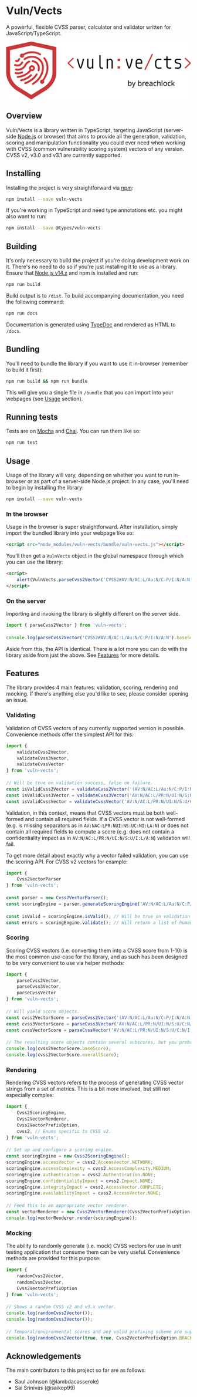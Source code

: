 # Vuln/Vects
A powerful, flexible CVSS parser, calculator and validator written for JavaScript/TypeScript.

![Logo](logo-readme.svg)

## Overview
Vuln/Vects is a library written in TypeScript, targeting JavaScript (server-side [Node.js](https://nodejs.org/en/) or
browser) that aims to provide all the generation, validation, scoring and manipulation functionality you could ever need
when working with CVSS (common vulnerability scoring system) vectors of any version. CVSS v2, v3.0 and v3.1 are
currently supported.

## Installing
Installing the project is very straightforward via [npm](https://www.npmjs.com/):

```bash
npm install --save vuln-vects
```

If you're working in TypeScript and need type annotations etc. you might also want to run:

```bash
npm install --save @types/vuln-vects
```

## Building
It's only necessary to build the project if you're doing development work on it. There's no need to do so if you're just installing it to use as a library. Ensure that [Node.js v14.x](https://nodejs.org/en/) and npm is installed and run:

```bash
npm run build
```

Build output is to `/dist`. To build accompanying documentation, you need the following command:

```bash
npm run docs
```

Documentation is generated using [TypeDoc](https://typedoc.org/) and rendered as HTML to `/docs`.

## Bundling
You'll need to bundle the library if you want to use it in-browser (remember to build it first):

```bash
npm run build && npm run bundle
```

This will give you a single file in `/bundle` that you can import into your webpages (see [Usage](#usage) section).

## Running tests
Tests are on [Mocha](https://mochajs.org/) and [Chai](https://www.chaijs.com/). You can run them like so:

```bash
npm run test
```

## Usage
Usage of the library will vary, depending on whether you want to run in-browser or as part of a server-side Node.js project. In any case, you'll need to begin by installing the library:

```bash
npm install --save vuln-vects
```

### In the browser
Usage in the browser is super straightforward. After installation, simply import the bundled library into your webpage like so:

```html
<script src="node_modules/vuln-vects/bundle/vuln-vects.js"></script>
```

You'll then get a `VulnVects` object in the global namespace through which you can use the library:

```html
<script>
    alert(VulnVects.parseCvss2Vector('CVSS2#AV:N/AC:L/Au:N/C:P/I:N/A:N').baseScore); // Shows '5.0'.
</script>
```

### On the server
Importing and invoking the library is slightly different on the server side.

```js
import { parseCvss2Vector } from 'vuln-vects';

console.log(parseCvss2Vector('CVSS2#AV:N/AC:L/Au:N/C:P/I:N/A:N').baseScore); // Prints '5.0'.
```

Aside from this, the API is identical. There is a lot more you can do with the library aside from just the above. See [Features](#features) for more details.

## Features
The library provides 4 main features: validation, scoring, rendering and mocking. If there's anything else you'd like to see, please consider opening an issue.

### Validating
Validation of CVSS vectors of any currently supported version is possible. Convenience methods offer the simplest API for this:

```js
import {
    validateCvss2Vector,
    validateCvss3Vector,
    validateCvssVector
} from 'vuln-vects';

// Will be true on validation success, false on failure.
const isValidCvss2Vector = validateCvss2Vector('(AV:N/AC:L/Au:N/C:P/I:N/A:N)'); // For CVSS v2.
const isValidCvss3Vector = validateCvss3Vector('AV:N/AC:L/PR:N/UI:N/S:U/C:N/I:L/A:N'); // For CVSS v3.x.
const isValidCvssVector = validateCvssVector('AV:N/AC:L/PR:N/UI:N/S:U/C:N/I:L/A:N'); // Version-agnostic.
```

Validation, in this context, means that CVSS vectors must be both well-formed and contain all required fields. If a CVSS vector is not well-formed (e.g. is missing separators as in `AV:NAC:LPR:NUI:NS:UC:NI:LA:N`) or does not contain all required fields to compute a score (e.g. does not contain a confidentiality impact as in `AV:N/AC:L/PR:N/UI:N/S:U/I:L/A:N`) validation will fail.

To get more detail about exactly why a vector failed validation, you can use the scoring API. For CVSS v2 vectors for example:

```js
import {
    Cvss2VectorParser
} from 'vuln-vects';

const parser = new Cvss2VectorParser();
const scoringEngine = parser.generateScoringEngine('AV:N/AC:L/Au:N/C:P/I:N'); // Missing availability impact.

const isValid = scoringEngine.isValid(); // Will be true on validation success, false on failure.
const errors = scoringEngine.validate(); // Will return a list of human-readable validation errors.
```

### Scoring
Scoring CVSS vectors (i.e. converting them into a CVSS score from 1-10) is the most common use-case for the library, and as such has been designed to be very convenient to use via helper methods:

```js
import {
    parseCvss2Vector,
    parseCvss3Vector,
    parseCvssVector
} from 'vuln-vects';

// Will yield score objects.
const cvss2VectorScore = parseCvss2Vector('(AV:N/AC:L/Au:N/C:P/I:N/A:N)'); // For CVSS v2.
const cvss3VectorScore = parseCvss3Vector('AV:N/AC:L/PR:N/UI:N/S:U/C:N/I:L/A:N'); // For CVSS v3.x.
const cvssVectorScore = parseCvssVector('AV:N/AC:L/PR:N/UI:N/S:U/C:N/I:L/A:N'); // Version-agnostic.

// The resulting score objects contain several subscores, but you probably want base score or overall score.
console.log(cvss2VectorScore.baseScore);
console.log(cvss2VectorScore.overallScore);
```

### Rendering
Rendering CVSS vectors refers to the process of generating CVSS vector strings from a set of metrics. This is a bit more involved, but still not especially complex:

```js
import {
    Cvss2ScoringEngine,
    Cvss2VectorRenderer,
    Cvss2VectorPrefixOption,
    cvss2, // Enums specific to CVSS v2.
} from 'vuln-vects';

// Set up and configure a scoring engine.
const scoringEngine = new Cvss2ScoringEngine();
scoringEngine.accessVector = cvss2.AccessVector.NETWORK;
scoringEngine.accessComplexity = cvss2.AccessComplexity.MEDIUM;
scoringEngine.authentication = cvss2.Authentication.NONE;
scoringEngine.confidentialityImpact = cvss2.Impact.NONE;
scoringEngine.integrityImpact = cvss2.AccessVector.COMPLETE;
scoringEngine.availabilityImpact = cvss2.AccessVector.NONE;

// Feed this to an appropriate vector renderer.
const vectorRenderer = new Cvss2VectorRenderer(Cvss2VectorPrefixOption.BRACKETED);
console.log(vectorRenderer.render(scoringEngine));
```

### Mocking
The ability to randomly generate (i.e. mock) CVSS vectors for use in unit testing application that consume them can be very useful. Convenience methods are provided for this purpose:

```js
import {
    randomCvss2Vector,
    randomCvss3Vector,
    Cvss2VectorPrefixOption
} from 'vuln-vects';

// Shows a random CVSS v2 and v3.x vector.
console.log(randomCvss2Vector());
console.log(randomCvss3Vector());

// Temporal/environmental scores and any valid prefixing scheme are supported:
console.log(randomCvss2Vector(true, true, Cvss2VectorPrefixOption.BRACKETED));
```

## Acknowledgements
The main contributors to this project so far are as follows:

* Saul Johnson (@lambdacasserole)
* Sai Srinivas (@saikop99)
